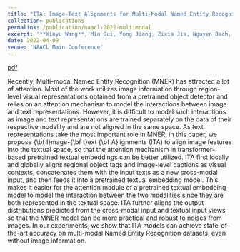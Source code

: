 ```yaml
---
title: "ITA: Image-Text Alignments for Multi-Modal Named Entity Recognition"
collection: publications
permalink: /publication/naacl-2022-multimodal
excerpt: '**Xinyu Wang**, Min Gui, Yong Jiang, Zixia Jia, Nguyen Bach, Tao Wang, Zhongqiang Huang, Fei Huang, Kewei Tu.'
date: 2022-04-09
venue: 'NAACL Main Conference'
---
```


<!-- [pdf](https://arxiv.org/pdf/1906.07880.pdf)
[code](https://github.com/wangxinyu0922/Second_Order_SDP)
[bibtex](https://www.aclweb.org/anthology/P19-1454.bib) -->
[pdf](https://arxiv.org/abs/2112.06482)


Recently, Multi-modal Named Entity Recognition (MNER) has attracted a lot of attention. Most of the work utilizes image information through region-level visual representations obtained from a pretrained object detector and relies on an attention mechanism to model the interactions between image and text representations. However, it is difficult to model such interactions as image and text representations are trained separately on the data of their respective modality and are not aligned in the same space. As text representations take the most important role in MNER, in this paper, we propose {\bf I}mage-{\bf t}ext {\bf A}lignments (ITA) to align image features into the textual space, so that the attention mechanism in transformer-based pretrained textual embeddings can be better utilized. ITA first locally and globally aligns regional object tags and image-level captions as visual contexts, concatenates them with the input texts as a new cross-modal input, and then feeds it into a pretrained textual embedding model. This makes it easier for the attention module of a pretrained textual embedding model to model the interaction between the two modalities since they are both represented in the textual space. ITA further aligns the output distributions predicted from the cross-modal input and textual input views so that the MNER model can be more practical and robust to noises from images. In our experiments, we show that ITA models can achieve state-of-the-art accuracy on multi-modal Named Entity Recognition datasets, even without image information.
